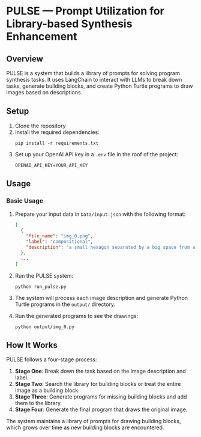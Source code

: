 # PULSE — Prompt Utilization for Library-based Synthesis Enhancement

## Overview

PULSE is a system that builds a library of prompts for solving program synthesis tasks. It uses LangChain to interact with LLMs to break down tasks, generate building blocks, and create Python Turtle programs to draw images based on descriptions.


## Setup

1. Clone the repository
2. Install the required dependencies:
   ```
   pip install -r requirements.txt
   ```
3. Set up your OpenAI API key in a `.env` file in the roof of the project: 
   ```
   OPENAI_API_KEY=YOUR_API_KEY
   ```

## Usage

### Basic Usage

1. Prepare your input data in `Data/input.json` with the following format:
   ```json
   [
     {
       "file_name": "img_0.png",
       "label": "compositional",
       "description": "a small hexagon separated by a big space from a small circle"
     },
     ...
   ]
   ```

2. Run the PULSE system:
   ```
   python run_pulse.py
   ```

3. The system will process each image description and generate Python Turtle programs in the `output/` directory.

4. Run the generated programs to see the drawings:
   ```
   python output/img_0.py
   ```


## How It Works

PULSE follows a four-stage process:

1. **Stage One**: Break down the task based on the image description and label.
2. **Stage Two**: Search the library for building blocks or treat the entire image as a building block.
3. **Stage Three**: Generate programs for missing building blocks and add them to the library.
4. **Stage Four**: Generate the final program that draws the original image.

The system maintains a library of prompts for drawing building blocks, which grows over time as new building blocks are encountered.
